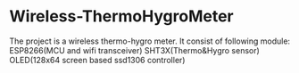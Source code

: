 # Wireless-ThermoHygroMeter

The project is a wireless thermo-hygro meter.
It consist of following module:
	ESP8266(MCU and wifi transceiver)
	SHT3X(Thermo&Hygro sensor)
	OLED(128x64 screen based ssd1306 controller)
